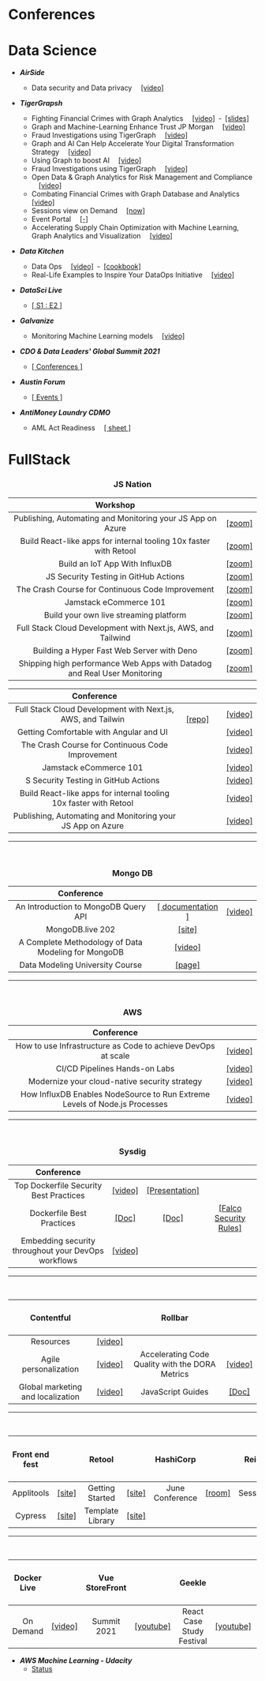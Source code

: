# Conferences

# Data Science

- ***AirSide***
  - Data security and Data privacy &emsp;[\[video\]](https://airside.live/2021/OnDemand)
- ***TigerGrapsh***
  - Fighting Financial Crimes with Graph Analytics &emsp;[\[video\]](https://www.youtube.com/watch?v=I1e-DjWe2jQ)&ensp;-&ensp;[\[slides\]](https://info.tigergraph.com/hubfs/04.21.21%20Graph%20+%20AI%20Summit/Fighting%20Financial%20Crimes%20-%20Deep%20Dive%20_%20Graph%20AI%20Conference%204.22.21%20V1.pdf?utm_campaign=2020.05%20Graph%20Gurus%2051&utm_medium=email&_hsmi=128301586&_hsenc=p2ANqtz-_pDBjQIY_u9bpdxtMVbQkuPUOzv5apQqFJ6iMS3jrSJ9Kl-HoMLlqPm7nLrSRtqbU3wNZCP8ojMly9C3zCyK4IFhIfFCXptbQZIszjOVSO6IA5t7M&utm_content=128301586&utm_source=hs_email)
  - Graph and Machine-Learning Enhance Trust JP Morgan &emsp;[\[video\]](https://info.tigergraph.com/graph-ai-summit-spring-2021-brad-spiers?utm_campaign=2021%20Spring%20Graph%20AI%20Summit&utm_source=hs_email&utm_medium=email&utm_content=127217924&_hsenc=p2ANqtz-9fDZNBcVQvmg3Fug9C7YvYPB3PWk-6IrbYkxegH9EogRfMiit0TMRWlQBlSZTwnusjmj9G)
  - Fraud Investigations using TigerGraph &emsp;[\[video\]](https://info.tigergraph.com/graph-ai-summit-spring-2021-danny-clark?utm_campaign=2021%20Spring%20Graph%20AI%20Summit&utm_source=hs_email&utm_medium=email&utm_content=127217924&_hsenc=p2ANqtz-9fDZNBcVQvmg3Fug9C7YvYPB3PWk-6IrbYkxegH9EogRfMiit0TMRWlQBlSZTwnusjmj9G)
  - Graph and AI Can Help Accelerate Your Digital Transformation Strategy &emsp;[\[video\]](https://info.tigergraph.com/graph-ai-summit-spring-2021-noel-yuhanna?utm_campaign=2021%20Spring%20Graph%20AI%20Summit&utm_source=hs_email&utm_medium=email&utm_content=127217924&_hsenc=p2ANqtz-9fDZNBcVQvmg3Fug9C7YvYPB3PWk-6IrbYkxegH9EogRfMiit0TMRWlQBlSZTwnusjmj9G)
  - Using Graph to boost AI &emsp;[\[video\]](https://info.tigergraph.com/graph-ai-summit-spring-2021-using-graph-to-boost-ai?utm_campaign=2021%20Spring%20Graph%20AI%20Summit&utm_source=hs_email&utm_medium=email&utm_content=127217924&_hsenc=p2ANqtz--aWETQQLVBDb71FZNJxGax82_zwweFDfz2l2E6t81B6XHRlE0BjJUfOF4MmT0rMP-uflAk)
  - Fraud Investigations using TigerGraph &emsp;[\[video\]](https://info.tigergraph.com/graph-ai-summit-spring-2021-danny-clark?utm_campaign=2021%20Spring%20Graph%20AI%20Summit&utm_medium=email&_hsmi=124309730&_hsenc=p2ANqtz-8THDsKmg-0pYvHzvqIJOU6smYo3-c2WSmt-8BHBV6SD_fn69a8gDjjwwa90Cp_ZxZr89-rqlQKd3LZRN6d_cUgo52Crg&utm_content=124310817&utm_source=hs_email)
  - Open Data & Graph Analytics for Risk Management and Compliance &emsp;[\[video\]](https://info.tigergraph.com/graph-ai-summit-spring-2021-open-data-graph-analytics-for-risk-management-and-compliance?utm_campaign=2021%20Spring%20Graph%20AI%20Summit&utm_source=hs_email&utm_medium=email&utm_content=127217924&_hsenc=p2ANqtz--aWETQQLVBDb71FZNJxGax82_zwweFDfz2l2E6t81B6XHRlE0BjJUfOF4MmT0rMP-uflAk)
  - Combating Financial Crimes with Graph Database and Analytics &emsp;[\[video\]](https://info.tigergraph.com/graph-ai-summit-spring-2021-combating-financial-crimes-with-graph-databases-and-analytics?utm_campaign=2021%20Spring%20Graph%20AI%20Summit&utm_source=hs_email&utm_medium=email&utm_content=127217924&_hsenc=p2ANqtz--aWETQQLVBDb71FZNJxGax82_zwweFDfz2l2E6t81B6XHRlE0BjJUfOF4MmT0rMP-uflAk)
  - Sessions view on Demand &emsp;[\[now\]](https://www.tigergraph.com/graphaisummit/?utm_campaign=2021%20Spring%20Graph%20AI%20Summit&utm_source=hs_email&utm_medium=email&utm_content=127217924&_hsenc=p2ANqtz--aWETQQLVBDb71FZNJxGax82_zwweFDfz2l2E6t81B6XHRlE0BjJUfOF4MmT0rMP-uflAk)
  - Event Portal &emsp;[\[-\]](https://pheedloop.com/graphaisummit/login/auth/?redirect=/graphaisummit/virtual/?utm_campaign=2021%20Spring%20Graph%20AI%20Summit&utm_source=hs_email&utm_medium=email&utm_content=127217924&_hsenc=p2ANqtz-9fDZNBcVQvmg3Fug9C7YvYPB3PWk-6IrbYkxegH9EogRfMiit0TMRWlQBlSZTwnusjmj9G)
  - Accelerating Supply Chain Optimization with Machine Learning, Graph Analytics and Visualization &emsp;[\[video\]](https://www.youtube.com/watch?v=_6d0-25FhIA)

- ***Data Kitchen***
  - Data Ops &emsp;[\[video\]](https://email.datakitchen.io/e2t/tc/MWsNnF3TpSqW6vl2hx6BBxR8W70RWGB4rNB3kN58csQm5nxHXV3Zsc37CgVR3W2WtYfW6J-kMdW5wn_X42yh2kQW2hrJtj3BLy2rW14nS5C1LGf7RN1tNllNLx6YTW5Q6KHZ2X_mxKW2VD_rx22tsvJW4f7hTY9bkLf4W8zSRGt3B8kYyW7QMS9l4CW4wQW5PgRb63lWrRMW38RMwM9bdNH9W3_fJcp1lLvGKW6K5cYF5sDPmlW1SVGVy73v88CMk5YV6cPxb5N5Rr3W8LzG6bW3CTZgh58WGztW4W3H1j5S1xZhTnzK613bh7lW5Xx2GJ29n8LnW970m3Q2jtSXVW47MZ-s5h8PfkW1Jmgs547nstPW42gDf-3YgqJ-V_6BxQ7Z8x4dW7Ld16l8rB5VjW1cYxM96DnTS5W7z1HQQ6BMD0dVkfhQq69jgkGW3h90lh5hZ-T0W47tM7l4-V1_jW7w-Py45wF2RxW6GF4WC8zzTMFW3HKcHd26c_VqW20vC7s2_l1ncVKY8nG5cmThTW5dx79S4SbPVYW5wBC5G3LH0mTW3bmf1-2fTjNWV9H9Sv8gt4g0W8wJgMm85Q4X5W8tx2JG31ZP4WW1ZRk9g4s_kqY3fJ41)&ensp;-&ensp;[\[cookbook\]](https://email.datakitchen.io/e2t/tc/MWsNnF3TpSqW6vl2hx6BBxR8W70RWGB4rNB3kN58csQ33p_9rV1-WJV7CgK7LW3JVzB04V8WDzN6szbY5PDXKhW56hs4q6z_Cb_W7gZswy2kfWlKV5D8Kz1TXMX-W4dd-Bs8v2Y7qW1Cl4rg1TXjjHW4ZQ0BL5Qxs2CN8Zh1Ftb0j0lW35Z2yf8ZPKRQW8h-DtQ1TqB62W8H5kfM669hf8W6CLC1p6ydWBPW24d1Lr3L9y3dW3Hj4fT4WxPQ4W1GTLYx4hhPhlW81ygFf4rXHM0VQtVkj4pWMzqW346-2s3PPgKGN5btM5cH_93dW120ZWD6mkBQ6N8czXDzTsBfvW6zLZNv5ZB-hjW1tNbWQ4cKXr4W2L8GKB6_zvZBW3j_w-J61KHqB36P31)
  - Real-Life Examples to Inspire Your DataOps Initiative &emsp;[\[video\]](https://email.datakitchen.io/e2t/tc/VVNRVM5xrjyMW3f251b14x381W8QwHkG4t0gLDN7zrx1B3p_9LV1-WJV7CgSN7W2M85dZ2ZPd_PW2nPfMJ48C3nFW762X661hfB2rW7DwF_376skdCN7Xx6TFP-NrcW1FNBBS7W4n9lW15Bp1T44b3lmW1PN5NL4y51H7W6z3_YP8_J0R7W4jMmfp4K19TfVG9RD_7htmhxW50N8-r4xv6-xVhKZ-n2X0ZL3VPZCtZ2XP9h9VPQTdW8S4N-lW2bF_wP31qxn8W8Yc7V175kGm-W8PyNz_3Bdn2FV6WkC21TkP6jW1XHkNH53QxRNW74srwJ2KFYP5W127wPr5YVgqMW6_-3bR7bL62RW3VrHmC6dlwThW11dqmt3WMc8ZW5rNdvH8YcpjzW622hGq5Cs9wXW5KxVHZ1RNr2D313f1)  

- ***DataSci Live***
  - [\[ S1 : E2 \]](https://clicks.eventbrite.com/f/a/dFfeOWXLOpzRZlzLyj9hrA~~/AAQxAQA~/RgRig8k6P0QyaHR0cHM6Ly93d3cueW91dHViZS5jb20vd2F0Y2g_dj1YSDdiaHVTT05sVSZ0PTY1M3NXA3NwY0IKYKC6laJgxN-Ce1IZZGFuaWVsbmFyYW5qb0BwdXJzdWl0Lm9yZ1gEAAAAAA~~)
- ***Galvanize***
  - Monitoring Machine Learning models &emsp;[\[video\]](https://zoom.us/rec/play/wmt6GxsYfG3DRfwWvCAkBnGO7fhNHG4wK00RZ-WvnJWZR0132ANGB9noxzAwUu_2FejgIZnnRoBdvRcb.bnVjQcd2dlIKrE8k)
- ***CDO & Data Leaders' Global Summit 2021***
  - [\[ Conferences \]](http://edmc.informz.net/z/cjUucD9taT0xMDA0NDg4MiZwPTEmdT0xMTU2OTM0OTY5JmxpPTg3MDIxNjY0/index.html)
- ***Austin Forum***
  - [\[ Events \]](https://www.austinforum.org/events.html)   
- ***AntiMoney Laundry CDMO***
  - AML Act Readiness &emsp;[\[ sheet \]](https://info.mastechinfotrellis.com/hubfs/AML%20Vault-2.pdf?utm_campaign=AML-Bonfire%20&utm_medium=email&_hsmi=131635247&_hsenc=p2ANqtz-8_WIcj-xe7QkYKZO1SWoZjWXrTC1aF5bB8Asq3tzSruq-rA3AJPi5TuYSMVFcRAb-txv5g2lpsgps3eOplZWuZZGfJ4x-SCsQNclIa3oUpja5stW4&utm_content=131635247&utm_source=hs_automation) 


# FullStack

<div align="center"><h3><b>JS Nation</b></h3></div>
<div align="center">
  
| Workshop |  |
|:-----------------:|:---------:|
|Publishing, Automating and Monitoring your JS App on Azure|[\[zoom\]](https://gitnation.zoom.us/rec/share/pf-8wvlSS6-rE3RkVvJ1EtXQXHPFGaEltVtPaO1PO6Dd7sxiMmYL1TeWTlmNPa8l.FQtC94vQdIsW4aXY)|
|Build React-like apps for internal tooling 10x faster with Retool |[\[zoom\]](https://gitnation.zoom.us/rec/share/JnwkRdCS8fvNklY4ogjB9v8sOF0egXUx96DNQjT4PaNE3a_77viK6Drn-yvr652u.DqiXpIFfLUeQxKMj)|
|Build an IoT App With InfluxDB|[\[zoom\]](https://gitnation.zoom.us/rec/share/J7K4BBudw2bl2ViQUAySVazxt1cNlKyA1y3cnqfkYlkvXosoStUZYEty4Ra1mSTF.25FFPGBxHJIF-foD)|
|JS Security Testing in GitHub Actions|[\[zoom\]](https://gitnation.zoom.us/rec/share/JQ_PtEeLNQ65pKsGbCG0SqjhzcetVyAX9LdBrCyGH1U48UpJ-wrf018Q5fjs3s4L.gYhq-M4Y7DdsQt8p)|
|The Crash Course for Continuous Code Improvement |[\[zoom\]](https://gitnation.zoom.us/rec/share/4dBdjU1zQm3jeNKgPTHu5uZMlneA0pLVAPKcAtxWketXU9cIpCIQFPPRT0z4EkGq.J7X5TxyjZuXmg1Vz)|
|Jamstack eCommerce 101|[\[zoom\]](https://gitnation.zoom.us/rec/share/L1IYENbViamMOyuouhuAzEoNPSquH7N-waxqUDTESx_tG6l1HHlH1F89XWZ3V08n.CdjAnVmq0NAW39Hg)|
|Build your own live streaming platform|[\[zoom\]](https://gitnation.zoom.us/rec/share/iS2n66O_BaKl2d4WJYpxn_tcUlr7aOzUJKsOUpFw7S6UlvTW-wzgrTDdgC4bgk9e.Gh5yzp85yAP6zF-j)|
|Full Stack Cloud Development with Next.js, AWS, and Tailwind|[\[zoom\]](https://gitnation.zoom.us/rec/share/SM9XmLVJMXkEdBZpDvta9VLu8eCPqlBoIgJOSFcWQUeN-bx6drLb0dEHjhUQfA3D.bLGbqrh4KisSv_7X)|
|Building a Hyper Fast Web Server with Deno |[\[zoom\]](https://gitnation.zoom.us/rec/share/8E9K4orTKNByCpk00xfV-jSCsWjQefvE2eV-maVq6nMecGmnv3rZR1ibdMwMKVyT.CJ19qlpATwb-PC-g)|
|Shipping high performance Web Apps with Datadog and Real User Monitoring|[\[zoom\]](https://gitnation.zoom.us/rec/share/e1qF682f9HlRqoJsNZ_lrCdeCfRx-ZJs3tx5Vkeik3wjgDl2jJ4VfDup5M2sLKZJ.7onpqAzAw0CYitZz)|

</div>

<div align="center">

|Conference|   |   |
|:--------:|:-:|:-:|
|Full Stack Cloud Development with Next.js, AWS, and Tailwin&ensp;|&ensp;[\[repo\]](https://github.com/dabit3/next.js-amplify-workshop#getting-started---creating-the-nextjs-application)&emsp;|[\[video\]](https://gitnation.zoom.us/rec/share/-DDtq6M4FS5TMazprT2QUQ4lfTv_n0YX9-k3bKAUGdmqhMK-JyP-reJN5MURZAtZ.AVMvb7LP5xPv_ap-)|
|Getting Comfortable with Angular and UI&ensp;| |[\[video\]](https://gitnation.zoom.us/rec/share/imJKWcDRL6BMX4lwnXWTk7OKRSJyV7xZ25PP_ViZ5VYrQF1BiIcyI1VkDcetCNih.uHyRySBPTHt_N1BL)|
|The Crash Course for Continuous Code Improvement&ensp;| |[\[video\]](https://gitnation.zoom.us/rec/share/4dBdjU1zQm3jeNKgPTHu5uZMlneA0pLVAPKcAtxWketXU9cIpCIQFPPRT0z4EkGq.J7X5TxyjZuXmg1Vz)|
|Jamstack eCommerce 101&ensp;| |[\[video\]](https://gitnation.zoom.us/rec/share/L1IYENbViamMOyuouhuAzEoNPSquH7N-waxqUDTESx_tG6l1HHlH1F89XWZ3V08n.CdjAnVmq0NAW39Hg)|
|S Security Testing in GitHub Actions&ensp;| |[\[video\]](https://gitnation.zoom.us/rec/share/JQ_PtEeLNQ65pKsGbCG0SqjhzcetVyAX9LdBrCyGH1U48UpJ-wrf018Q5fjs3s4L.gYhq-M4Y7DdsQt8p)|
|Build React-like apps for internal tooling 10x faster with Retool&ensp;| |[\[video\]](https://gitnation.zoom.us/rec/share/Q-4CJ9aJs8X21E0S65crCGvZ48zly1aClgGAGdya9NV5rfDIyp1RlEuSON7e43as.27O_60ftPLAj_ExK)|
|Publishing, Automating and Monitoring your JS App on Azure&ensp;| |[\[video\]](https://gitnation.zoom.us/rec/share/C9KrMQranjmwo6Pk7YVciqksGtjffNJG7tU87O4j7Gc5Nv8y8BH_5XJvb9H_UjcI.yvkAdB64QI0ccns8)|

</div>


<hr />
<br />

<div align="center"><h3><b>Mongo DB</b></h3></div>
<div align="center">

| Conference |   |   |
|:----------:|:-:|:-:|
|An Introduction to MongoDB Query API|[\[ documentation \]](https://docs.mongodb.com/manual/crud/?utm_campaign=Int_WB_Intro%20to%20MongoDB%20API_04_21_WW_Follow%20up%20%28NA%29&utm_medium=email&utm_source=eloqua&utm_term=%5BWebinar%20Recording%5D%20An%20Introduction%20to%20MongoDB%20Query%20API%20Webinar)|[\[video\]](https://www.mongodb.com/presentations/an-introduction-to-mongodb-query-api-webinar-recording-na?p=607f1965b1a6404e1b57972b&utm_campaign=Int_WB_Intro%20to%20MongoDB%20API_04_21_WW_Follow%20up%20%28NA%29&utm_medium=email&utm_source=eloqua&utm_term=%5BWebinar%20Recording%5D%20An%20Introduction%20to%20MongoDB%20Query%20API%20Webinar)|
|MongoDB.live 202|[\[site\]](https://www.mongodb.com/live/agenda?utm_campaign=Int_MW_MongoDB.live_07_21_WW_Agenda%20Announced%20REGISTRANTS&utm_medium=email&utm_source=eloqua&utm_term=%C3%B0%C2%9F%C2%93%C2%A3%20It%27s%20here%21%20See%20the%20full%20session%20agenda%20for%20MongoDB.live)| |
|A Complete Methodology of Data Modeling for MongoDB|[\[video\]](https://www.mongodb.com/presentations/a-complete-methodology-of-data-modeling-for-mongodb?utm_campaign=int_en_mid_funnel_nurture_developer_technical_user_101_08_20_ww)| |
|Data Modeling University Course|[\[page\]](https://university.mongodb.com/courses/M320/about?utm_campaign=int_en_mid_funnel_nurture_developer_technical_user_101_08_20_ww)| |

</div>



<hr />
<br />


<div align="center"><h3><b>AWS</b></h3></div>
<div align="center">

| Conference |   |
|:----------:|:-:|
|How to use Infrastructure as Code to achieve DevOps at scale|[\[video\]](https://pages.awscloud.com/awsmp-h2-dev-infrastructure-as-code-for-devops-at-scale-ty.html)|
|CI/CD Pipelines Hands-on Labs|[\[video\]](https://pages.awscloud.com/awsmp-wsm-dev-workshop-series-module2-cicd-pipelines-ty.html)|
|Modernize your cloud-native security strategy|[\[video\]](https://info.sysdig.com/MDY3LVFaVC04ODEAAAF9dvjYMIiunspCrLZ45JCgrecBHMRyFSB-MPalvvIo-2PwzJf-4B4rVI_8R83smr5vg7zTlxU=)|
|How InfluxDB Enables NodeSource to Run Extreme Levels of Node.js Processes|[\[video\]](https://www.influxdata.com/resources/how-influxdb-enables-nodesource-to-run-extreme-levels-of-node-js-processes/?utm_source=nurture&utm_medium=email&utm_campaign=2021-06-09_spnsr-webinar_jsnation_gitnation&utm_content=sequence)|  

</div>



<hr />
<br />



<div align="center"><h3><b>Sysdig</b></h3></div>
<div align="center">

| Conference |   |   |   |  
|:----------:|:-:|:-:|:-:|
|Top Dockerfile Security Best Practices|[\[video\]](https://sysdig.com/resources/webinars/top-dockerfile-best-practices/?mkt_tok=MDY3LVFaVC04ODEAAAF9cadLblxYI8czYgsrduWZIlnUDuF5QH4QShZY2uhucuJwhXlera5-lHA-oZjNXIJ1lhhJd7SOgjLxVSLVWW7DU31odcAgvMm9lnpGUXS1IQg)|[\[Presentation\]](https://sysdig.com/blog/dockerfile-best-practices/?mkt_tok=MDY3LVFaVC04ODEAAAF9cadLbunZy8GyRtzyKb7TX37eiD3guHeHI8tQvDnRO1D2I0rxd63qKb4-i3uNdSOBqzIpJ8BJs1j9498qaod9KEDKruNpww9JI1TaZmY-6Sg)|
|Dockerfile Best Practices|[\[Doc\]](https://dig.sysdig.com/c/pf-2020-container-security-snapshot?x=u_WFRi&topic=Kubernetes)|[\[Doc\]](https://dig.sysdig.com/c/pf-ebook-monitoring-docker-containers?x=u_WFRi&utm_source=gated-organic&utm_medium=website)|[\[Falco Security Rules\]](https://sysdig.com/blog/docker-falco-security/)|
|Embedding security throughout your DevOps workflows|[\[video\]](https://info.sysdig.com/MDY3LVFaVC04ODEAAAF9vxHAjSyMsLkwpHpwmx0SZ4hTfAiQ9HnDMfWhRwJUbyALePfOsZztMrbM6-H2g4PNMf2FBhE=)| | |

</div>


<hr />
<br />



<div align="center">

| <h4><b>Contentful</b></h4> |   | <h4><b>Rollbar</b></h4> |  |
|:----------:|:-:|:----------:|:-:|
|Resources|[\[video\]](https://www.contentful.com/resources/compose-and-launch/watch/?utm_medium=email&utm_source=newsletter&utm_campaign=may-2021-pre-customer-newsletter&utm_content=compose-and-launch&mkt_tok=NTk3LVBXUC0xNTYAAAF9KQ3DZVGIikp4lOMibeAFHQYvA1IxOhb7XdhXGK5UTOJD2IBzKHRIxol4RoD-f229Anj-8YScR7P4Qg6P-f0JhW8KW-HIUD0x1hfS5HM59Ob8) | | |
|Agile personalization|[\[video\]](https://www.contentful.com/resources/agile-personalization-uniform-webinar/watch/)|Accelerating Code Quality with the DORA Metrics|[\[video\]](https://www.youtube.com/watch?v=J9FbG-BNdAM)|
|Global marketing and localization|[\[video\]](https://www.contentful.com/resources/product-demo-global-marketing-localization/?utm_medium=email&utm_source=newsletter&utm_campaign=june-2021-pre-customer-newsetter&utm_content=product-demo&mkt_tok=NTk3LVBXUC0xNTYAAAF9uUB_d-CDjEhcAKhKzAl-Z98M5lTQew7fUTwD4nxSgFl7us4C9NR-EUutsze-phBjs7uTH4aCQa5TNXWYwVKyyuRGLicFPC_ZBujmLcbMstvv)|JavaScript Guides|[\[Doc\]](https://rollbar.com/guides/javascript/?utm_campaign=growth-gitnation-the-welcome-email&utm_medium=email&_hsmi=134586061&_hsenc=p2ANqtz-_GhoS4JdtGJCG_MaUKTM222QgiSClBPPhGaSkPaEbELqRXfKcf0JFp6nsyJG2lt0ZjBMmdH7QSTl38kR9qzaebredEVxuT-SIKdSoyCU2w9DaxbwY&utm_source=hubspot)|

</div>


<hr />
<br />


<div align="center">

| <h4><b>Front end fest</b></h4> |  | <h4><b>Retool</b></h4> |   | <h4><b>HashiCorp</b></h4> |  | <h4><b>Reign</b></h4> |   |
|:----------:|:-:|:----------:|:-:|:----------:|:-:|:----------:|:-:|
|Applitools|[\[site\]](https://www.youtube.com/playlist?list=PLkqF-NUszJY5NJJwIfFezmKLG8j6AEpKD)|Getting Started|[\[site\]](https://docs.retool.com/docs/quickstart)|June Conference|[\[room\]](https://live.hashiconf.com/schedule) |Sessions|[\[live\]](https://headless-week-latam.reign.cl/es/)|
|Cypress|[\[site\]](https://www.youtube.com/playlist?list=PL8GlT7H3xOcIXrl0nXmyDBYztCKcVqQQg)|Template Library|[\[site\]](https://retool.com/templates/?utm_medium=email&_hsmi=126376023&_hsenc=p2ANqtz-89uHxvVgP_TJFvAbCj6rwPSQg5tW4t59GaEv6xtEp4cRByxbieWteBU0kwCs57XdBVbGuIc-3sDJcFRlOBwL7LMWoIGxkQtJbCMo6GPm2bceBN3z8&utm_content=126376023&utm_source=hs_automation)|
  
</div>


<hr />
<br />



<div align="center">

| <h4><b>Docker Live</b></h4> |  | <h4><b>Vue StoreFront</b></h4> |   | <h4><b>Geekle</b></h4> |  | <h4><b>Applitools</b></h4> |   |
|:----------:|:-:|:----------:|:-:|:----------:|:-:|:----------:|:-:|
|On Demand|[\[video\]](https://email.docker.com/OTI5LUZKTC0xNzgAAAF9cPStRpKHp2gusiwlPFBazQYEWeDjm5ltptEvn30ews01qOqBkQd_-_K2s8Li_Qa9x_WP2g0=)|Summit 2021|[\[youtube\]](https://www.youtube.com/playlist?list=PLIDwzUVxSXjOogIRgKI-RLXw40oce86W2)|React Case Study Festival|[\[youtube\]](https://www.youtube.com/playlist?list=PLnQIVBzL8WX4mocytpMsdKgsN_jh60qKN)|Transforming Software|[\[video\]](https://www.brighttalk.com/webcast/6505/491756?utm_campaign=communication_viewer_followup&utm_medium=email&utm_source=brighttalk-transact&utm_content=webcast)|

</div>



- ***AWS Machine Learning - Udacity***
  - [Status](https://admissions.udacity.com/apply/aws-machine-learning-scholarship/submitted) 
